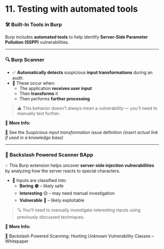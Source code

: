 # 11. Testing with automated tools

### 🛠️ Built-In Tools in Burp

Burp includes **automated tools** to help identify **Server-Side Parameter Pollution (SSPP)** vulnerabilities.

---

### 🔍 **Burp Scanner**

- ✅ **Automatically detects** suspicious **input transformations** during an audit.
- 🧪 These occur when:
    - The application **receives user input**
    - Then **transforms** it
    - Then performs **further processing**

> ⚠️ This behavior doesn't always mean a vulnerability — you'll need to manually test further.
> 

📖 **More Info:**

🔗 See the *Suspicious input transformation* issue definition *(insert actual link if used in a knowledge base)*

---

### 🧪 **Backslash Powered Scanner BApp**

💡 This Burp extension helps uncover **server-side injection vulnerabilities** by analyzing how the server reacts to special characters.

- 🧬 Inputs are classified into:
    - **Boring** 🟤 – likely safe
    - **Interesting** 🟡 – may need manual investigation
    - **Vulnerable** 🔴 – likely exploitable

> 🔍 You'll need to manually investigate interesting inputs using previously discussed techniques.
> 

📖 **More Info:**

📘 Backslash Powered Scanning: Hunting Unknown Vulnerability Classes – Whitepaper